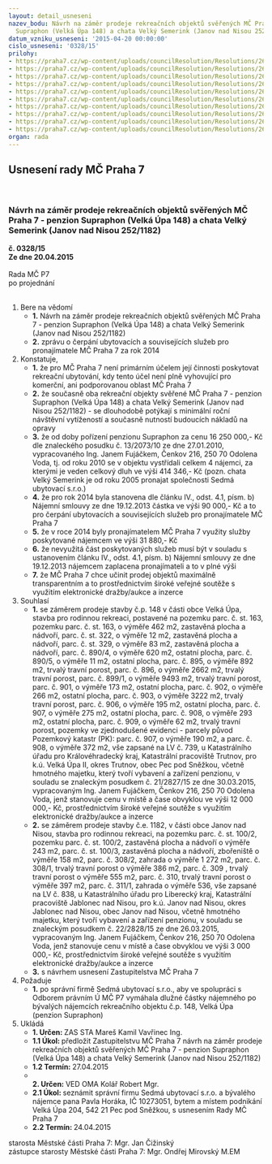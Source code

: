 ```yaml
---
layout: detail_usneseni
nazev_bodu: Návrh na záměr prodeje rekreačních objektů svěřených MČ Praha 7 - penzion
  Supraphon (Velká Úpa 148) a chata Velký Semerink (Janov nad Nisou 252/1182)
datum_vzniku_usneseni: '2015-04-20 00:00:00'
cislo_usneseni: '0328/15'
prilohy:
- https://praha7.cz/wp-content/uploads/councilResolution/Resolutions/26520/20-15-priloha_01_prodejsupsem15.doc
- https://praha7.cz/wp-content/uploads/councilResolution/Resolutions/26520/20-15-priloha_02_prodejsupsem15.pdf
- https://praha7.cz/wp-content/uploads/councilResolution/Resolutions/26520/20-15-priloha_03_prodejsupsem15.pdf
- https://praha7.cz/wp-content/uploads/councilResolution/Resolutions/26520/20-15-priloha_04_prodejsupsem15.doc
- https://praha7.cz/wp-content/uploads/councilResolution/Resolutions/26520/20-15-priloha_05_prodejsupsem15.pdf
- https://praha7.cz/wp-content/uploads/councilResolution/Resolutions/26520/20-15-priloha_06_prodejsupsem15.pdf
- https://praha7.cz/wp-content/uploads/councilResolution/Resolutions/26520/20-15-priloha_07_prodejsupsem15.doc
- https://praha7.cz/wp-content/uploads/councilResolution/Resolutions/26520/20-15-priloha_08_prodejsupsem15.pdf
- https://praha7.cz/wp-content/uploads/councilResolution/Resolutions/26520/20-15-priloha_09_prodejsupsem15.pdf
- https://praha7.cz/wp-content/uploads/councilResolution/Resolutions/26520/20-15-priloha_10_prodejsupsem15.doc
organ: rada
---
```

<div id="ucUsn_pList" class="usn">
	<span><h2>Usnesení rady MČ Praha 7 </h2>
<br></span><div class="standBody">
<span><h3>Návrh na záměr prodeje rekreačních objektů svěřených MČ Praha 7 - penzion Supraphon (Velká Úpa 148) a chata Velký Semerink (Janov nad Nisou 252/1182)</h3></span><div class="center">
		<strong>č. 0328/15</strong><br>
	</div>
<div class="center">
		<strong>Ze dne 20.04.2015</strong><br><br>
	</div>Rada MČ P7<br> po projednání<br><br><ol>
<li>Bere na vědomí<ul>
<li>
<strong>1.</strong> Návrh na záměr prodeje rekreačních objektů svěřených MČ Praha 7 - penzion Supraphon (Velká Úpa 148) a chata Velký Semerink (Janov nad Nisou 252/1182)</li>
<li>
<strong>2.</strong> zprávu o čerpání ubytovacích a souvisejících služeb pro pronajímatele MČ Praha 7 za rok 2014</li>
</ul>
</li>
<li>Konstatuje,<ul>
<li>
<strong>1.</strong> že pro MČ Praha 7 není primárním účelem její činnosti poskytovat rekreační ubytování, kdy tento účel není plně vyhovující pro komerční, ani podporovanou oblast MČ Praha 7</li>
<li>
<strong>2.</strong> že současně oba rekreační objekty svěřené MČ Praha 7 - penzion Supraphon (Velká Úpa 148) a chata Velký Semerink (Janov nad Nisou 252/1182) - se dlouhodobě potýkají s minimální roční návštěvní vytížeností a současně nutností budoucích nákladů na opravy</li>
<li>
<strong>3.</strong> že od doby pořízení penzionu Supraphon za cenu 16 250 000,- Kč dle znaleckého posudku č. 13/2073/10 ze dne 27.01.2010, vypracovaného Ing. Janem Fujáčkem, Čenkov 216, 250 70 Odolena Voda, tj. od roku 2010 se v objektu vystřídali celkem 4 nájemci, za kterými je veden celkový dluh ve výši 414 346,- Kč (pozn. chata Velký Semerink je od roku 2005 pronajat společnosti Sedmá ubytovací s.r.o.)</li>
<li>
<strong>4.</strong> že pro rok 2014 byla stanovena dle článku IV., odst. 4.1, písm. b) Nájemní smlouvy ze dne 19.12.2013 částka ve výši 90 000,- Kč a to pro čerpání ubytovacích a souvisejících služeb pro pronajímatele MČ Praha 7</li>
<li>
<strong>5.</strong> že v roce 2014 byly pronajímatelem MČ Praha 7 využity služby poskytované nájemcem ve výši 31 880,- Kč</li>
<li>
<strong>6.</strong> že nevyužitá část poskytovaných služeb musí být v souladu s ustanovením článku IV., odst. 4.1, písm. b) Nájemní smlouvy ze dne 19.12.2013 nájemcem zaplacena pronajímateli a to v plné výši</li>
<li>
<strong>7.</strong> že MČ Praha 7 chce učinit prodej objektů maximálně transparentním a to prostřednictvím široké veřejné soutěže s využitím elektronické dražby/aukce a inzerce</li>
</ul>
</li>
<li>Souhlasí<ul>
<li>
<strong>1.</strong> se záměrem prodeje stavby č.p. 148 v části obce Velká Úpa, stavba pro rodinnou rekreaci, postavené na pozemku parc. č. st. 163, pozemku parc. č. st. 163, o výměře 462 m2, zastavěná plocha a nádvoří, parc. č. st. 322, o výměře 12 m2, zastavěná plocha a nádvoří, parc. č. st. 329, o výměře 83 m2, zastavěná plocha a nádvoří, parc. č. 890/4, o výměře 620 m2, ostatní plocha, parc. č. 890/5, o výměře 11 m2, ostatní plocha, parc. č. 895, o výměře 892 m2, trvalý travní porost, parc. č. 896, o výměře 2662 m2, trvalý travní porost, parc. č. 899/1, o výměře 9493 m2, trvalý travní porost, parc. č. 901, o výměře 173 m2, ostatní plocha, parc. č. 902, o výměře 266 m2, ostatní plocha, parc. č. 903, o výměře 3222 m2, trvalý travní porost, parc. č. 906, o výměře 195 m2, ostatní plocha, parc. č. 907, o výměře 275 m2, ostatní plocha, parc. č. 908, o výměře 293 m2, ostatní plocha, parc. č. 909, o výměře 62 m2, trvalý travní porost, pozemky ve zjednodušené evidenci - parcely původ Pozemkový katastr (PK): parc. č. 907, o výměře 190 m2, a parc. č. 908, o výměře 372 m2, vše zapsané na LV č. 739, u Katastrálního úřadu pro Královéhradecký kraj, Katastrální pracoviště Trutnov, pro k.ú. Velká Úpa II, okres Trutnov, obec Pec pod Sněžkou, včetně hmotného majetku, který tvoří vybavení a zařízení penzionu, v souladu se znaleckým posudkem č. 21/2827/15 ze dne 30.03.2015, vypracovaným Ing. Janem Fujáčkem, Čenkov 216, 250 70  Odolena Voda, jenž stanovuje cenu v místě a čase obvyklou ve výši 12 000 000,- Kč, prostřednictvím široké veřejné soutěže s využitím elektronické dražby/aukce a inzerce</li>
<li>
<strong>2.</strong> se záměrem prodeje stavby č.e. 1182, v části obce Janov nad Nisou, stavba pro rodinnou rekreaci, na pozemku parc. č. st. 100/2, pozemku parc. č. st. 100/2, zastavěná plocha a nádvoří o výměře 243 m2, parc. č. st. 100/3, zastavěná plocha a nádvoří, zbořeniště o výměře  158 m2, parc. č. 308/2, zahrada o výměře 1 272 m2, parc. č. 308/1, trvalý travní porost o výměře 386 m2, parc. č. 309 , trvalý travní porost o výměře 555 m2, parc. č. 310, trvalý travní porost o výměře  397 m2, parc. č. 311/1, zahrada o výměře 536, vše zapsané na LV č. 838, u Katastrálního úřadu pro Liberecký kraj, Katastrální pracoviště Jablonec nad Nisou, pro k.ú. Janov nad Nisou, okres Jablonec nad Nisou, obec Janov nad Nisou, včetně hmotného majetku, který tvoří vybavení a zařízení penzionu, v souladu se znaleckým posudkem č. 22/2828/15 ze dne 26.03.2015, vypracovaným Ing. Janem Fujáčkem, Čenkov 216, 250 70  Odolena Voda, jenž stanovuje cenu v místě a čase obvyklou ve výši 3 000 000,- Kč, prostřednictvím široké veřejné soutěže s využitím elektronické dražby/aukce a inzerce</li>
<li>
<strong>3.</strong> s návrhem usnesení Zastupitelstva MČ Praha 7</li>
</ul>
</li>
<li>Požaduje<ul><li>
<strong>1.</strong> po správní firmě Sedmá ubytovací s.r.o., aby ve spolupráci s Odborem právním Ú MČ P7 vymáhala dlužné částky nájemného po bývalých nájemcích rekreačního objektu č.p. 148, Velká Úpa (penzion Supraphon)</li></ul>
</li>
<li>Ukládá<ul>
<li>
<strong>1. Určen: </strong>ZAS STA Mareš Kamil Vavřinec Ing.</li>
<li>
<strong>1.1 Úkol: </strong>předložit Zastupitelstvu MČ Praha 7 návrh na záměr prodeje rekreačních objektů svěřených MČ Praha 7 - penzion Supraphon (Velká Úpa 148) a chata Velký Semerink (Janov nad Nisou 252/1182)</li>
<li>
<strong>1.2 Termín: </strong>27.04.2015</li>
<li>
<strong><br>2. Určen: </strong>VED OMA Kolář Robert Mgr.</li>
<li>
<strong>2.1 Úkol: </strong>seznámit správní firmu Sedmá ubytovací s.r.o. a bývalého nájemce pana Pavla Horáka, IČ 10273051, bytem a místem podnikání Velká Úpa 204, 542 21  Pec pod Sněžkou, s usnesením Rady MČ Praha 7</li>
<li>
<strong>2.2 Termín: </strong>24.04.2015</li>
</ul>
</li>
</ol>starosta Městské části Praha 7: Mgr. Jan Čižinský<br>zástupce starosty Městské části Praha 7: Mgr. Ondřej Mirovský M.EM 
</div>
</div>